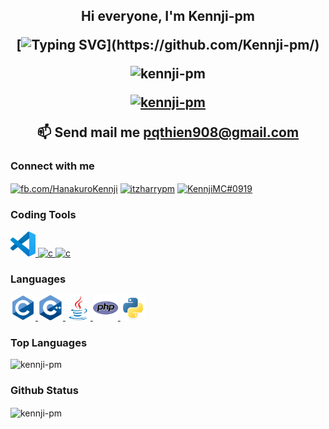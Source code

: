 <h2 align="center">Hi everyone, I'm Kennji-pm</>
  
[![Typing SVG](https://readme-typing-svg.herokuapp.com?font=Macondo&duration=3500&color=1D7EF7&center=true&vCenter=true&lines=My+nickname+is+Hanakuro+Kennji;You+can+call+me+is+Kennji;I'm+a+Developer!)](https://github.com/Kennji-pm/)

<p align=""> <img src="https://komarev.com/ghpvc/?username=kennji-pm&label=Profile%20views&color=0e75b6&style=flat" alt="kennji-pm" /> </p>

<p align="center"> <a href="https://github.com/ryo-ma/github-profile-trophy"><img src="https://github-profile-trophy.vercel.app/?username=kennji-pm&theme=onedark" alt="kennji-pm" /></a> </p>

📫 Send mail me **pqthien908@gmail.com**

<h3 align="left">Connect with me</h3>
<p align="left">
<a href="https://facebook.com/HanakuroKennji" target="blank"><img align="center" src="https://raw.githubusercontent.com/rahuldkjain/github-profile-readme-generator/master/src/images/icons/Social/facebook.svg" alt="fb.com/HanakuroKennji" height="30" width="40" /></a>
<a href="https://www.youtube.com/channel/UCe0-sffCGtRRtzi5cpxFiKQ" target="blank"><img align="center" src="https://raw.githubusercontent.com/rahuldkjain/github-profile-readme-generator/master/src/images/icons/Social/youtube.svg" alt="itzharrypm" height="30" width="40" /></a>
<a href="https://discordapp.com/users/742618466732736543" target="blank"><img align="center" src="https://raw.githubusercontent.com/rahuldkjain/github-profile-readme-generator/master/src/images/icons/Social/discord.svg" alt="KennjiMC#0919" height="30" width="40" /></a>
</p>

<h3 align="left">Coding Tools</h3>
<p align="left"> <a href="https://code.visualstudio.com/" target="_blank" rel="noreferrer"> <img src="https://raw.githubusercontent.com/github/explore/80688e429a7d4ef2fca1e82350fe8e3517d3494d/topics/visual-studio-code/visual-studio-code.png" alt="c" width="40" height="40"/> </a> <a href="https://www.sublimetext.com/" target="_blank" rel="noreferrer"> <img src="https://www.sublimehq.com/images/sublime_text.png" alt="c" width="40" height="40"/> </a> <a href="https://www.jetbrains.com/phpstorm/" target="_blank" rel="noreferrer"> <img src="https://resources.jetbrains.com/storage/products/company/brand/logos/PhpStorm_icon.png" alt="c" width="40" height="40"/> </a> </p>

<h3 align="left">Languages</h3>
<p align="left"> <a href="https://www.cprogramming.com/" target="_blank" rel="noreferrer"> <img src="https://raw.githubusercontent.com/devicons/devicon/master/icons/c/c-original.svg" alt="c" width="40" height="40"/> </a> <a href="https://www.w3schools.com/cpp/" target="_blank" rel="noreferrer"> <img src="https://raw.githubusercontent.com/devicons/devicon/master/icons/cplusplus/cplusplus-original.svg" alt="cplusplus" width="40" height="40"/> </a> <a href="https://www.java.com/" target="_blank" rel="noreferrer"> <img src="https://raw.githubusercontent.com/devicons/devicon/master/icons/java/java-original.svg" alt="java" width="40" height="40"/> </a> <a href="https://www.php.net" target="_blank" rel="noreferrer"> <img src="https://raw.githubusercontent.com/devicons/devicon/master/icons/php/php-original.svg" alt="php" width="40" height="40"/> </a> <a href="https://www.python.org" target="_blank" rel="noreferrer"> <img src="https://raw.githubusercontent.com/devicons/devicon/master/icons/python/python-original.svg" alt="python" width="40" height="40"/> </a> </p>

<h3 align="left">Top Languages</h3>
<p><img align="" src="https://github-readme-stats.vercel.app/api/top-langs?username=kennji-pm&show_icons=true&locale=en&layout=compact&theme=shades-of-purple" alt="kennji-pm" /></p>
<h3 align="left">Github Status</h3>
<p><img align="center" src="https://github-readme-stats.vercel.app/api?username=kennji-pm&show_icons=true&locale=en&theme=shades-of-purple" alt="kennji-pm" /></p>
